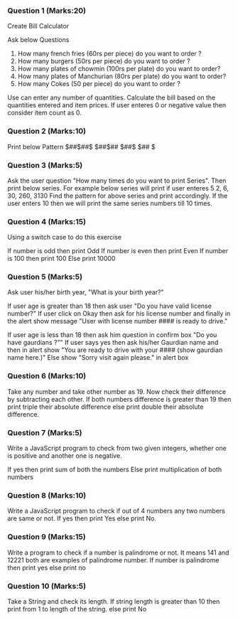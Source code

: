 ### Question 1 (Marks:20)

Create Bill Calculator

Ask below Questions

1. How many french fries (60rs per piece) do you want to order ?
2. How many burgers (50rs per piece) do you want to order ?
3. How many plates of chowmin (100rs per plate) do you want to order?
4. How many plates of Manchurian (80rs per plate) do you want to order?
5. How many Cokes (50 per piece) do you want to order ?

Use can enter any number of quantities. Calculate the bill based on the quantities entered and item prices. If user enteres 0 or negative value then consider
item count as 0.

### Question 2 (Marks:10)

Print below Pattern
$##$##$
$##$##
$##$
$##
$

### Question 3 (Marks:5)

Ask the user question "How many times do you want to print Series". Then print below series. For example below series will print if user enteres 5
2, 6, 30, 260, 3130
Find the pattern for above series and print accordingly. If the user enters 10 then we will print the same series numbers till 10 times.

### Question 4 (Marks:15)

Using a switch case to do this exercise

If number is odd then print Odd
If number is even then print Even
If number is 100 then print 100
Else print 10000

### Question 5 (Marks:5)

Ask user his/her birth year, "What is your birth year?"

If user age is greater than 18 then ask user "Do you have valid license number?"
If user click on Okay then ask for his license number and finally in the alert show message "User with license number #### is ready to drive."

If user age is less than 18 then ask him question in confirm box "Do you have gaurdians ?""
If user says yes then ask his/her Gaurdian name and then in alert show "You are ready to drive with your #### (show gaurdian name here.)"
Else show "Sorry visit again please." in alert box

### Question 6 (Marks:10)

Take any number and take other number as 19. Now check their difference by subtracting each other. If both numbers difference is greater than 19
then print triple their absolute difference else print double their absolute difference.

### Question 7 (Marks:5)

Write a JavaScript program to check from two given integers, whether one is positive and another one is negative.

If yes then print sum of both the numbers
Else print multiplication of both numbers

### Question 8 (Marks:10)

Write a JavaScript program to check if out of 4 numbers any two numbers are same or not. If yes then print Yes else print No.

### Question 9 (Marks:15)

Write a program to check if a number is palindrome or not. It means 141 and 12221 both are examples of palindrome number. If number is palindrome then print yes else print no

### Question 10 (Marks:5)

Take a String and check its length. If string length is greater than 10 then print from 1 to length of the string. else print No
